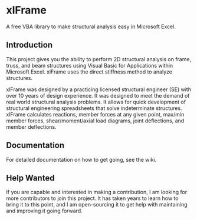 # xlFrame
A free VBA library to make structural analysis easy in Microsoft Excel.

## Introduction
This project gives you the ability to perform 2D structural analysis on frame, truss, and beam structures using Visual Basic for Applications within Microsoft Excel. xlFrame uses the direct stiffness method to analyze structures.

xlFrame was designed by a practicing licensed structural engineer (SE) with over 10 years of design experience. It was designed to meet the demand of real world structural analysis problems. It allows for quick development of structural engineering spreadsheets that solve indeterminate structures. xlFrame calculates reactions, member forces at any given point, max/min member forces, shear/moment/axial load diagrams, joint deflections, and member deflections.

## Documentation
For detailed documentation on how to get going, see the wiki.

## Help Wanted
If you are capable and interested in making a contribution, I am looking for more contributors to join this project. It has taken years to learn how to bring it to this point, and I am open-sourcing it to get help with maintaining and improving it going forward.
